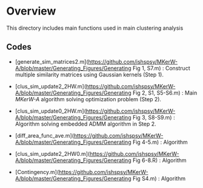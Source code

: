
# Overview

This directory includes main functions used in main clustering analysis

## Codes

- [generate_sim_matrices2.m](https://github.com/ishspsy/MKerW-A/blob/master/Generating_Figures/Generating Fig 1, S7.m)
: Construct multiple similarity matrices using Gaussian kernels (Step 1).

- [clus_sim_update2_2HW.m](https://github.com/ishspsy/MKerW-A/blob/master/Generating_Figures/Generating Fig 2, S1, S5-S6.m)
: Main *MKerW-A* algorithm solving optimization problem (Step 2).

- [clus_sim_update0_2HW.m](https://github.com/ishspsy/MKerW-A/blob/master/Generating_Figures/Generating Fig 3, S8-S9.m)
: Algorithm solving embedded ADMM algorithm in Step 2.

- [diff_area_func_ave.m](https://github.com/ishspsy/MKerW-A/blob/master/Generating_Figures/Generating Fig 4-5.m)
: Algorithm 

- [clus_sim_update2_2HW0.m](https://github.com/ishspsy/MKerW-A/blob/master/Generating_Figures/Generating Fig 6-8.R)
: Algorithm 

- [Contingency.m](https://github.com/ishspsy/MKerW-A/blob/master/Generating_Figures/Generating Fig S4.m)
: Algorithm 






	



